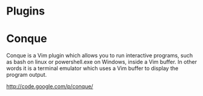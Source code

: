 ﻿Plugins
=======

# Conque
Conque is a Vim plugin which allows you to run interactive programs, such as bash on linux or powershell.exe on Windows, inside a Vim buffer. In other words it is a terminal emulator which uses a Vim buffer to display the program output.

http://code.google.com/p/conque/
